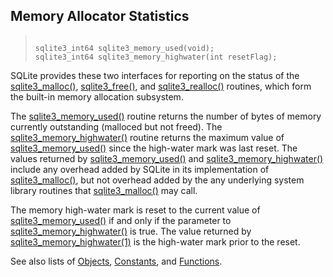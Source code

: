 ## Memory Allocator Statistics




> ```
> 
> sqlite3_int64 sqlite3_memory_used(void);
> sqlite3_int64 sqlite3_memory_highwater(int resetFlag);
> 
> ```



SQLite provides these two interfaces for reporting on the status
of the [sqlite3\_malloc()](../c3ref/free.html), [sqlite3\_free()](../c3ref/free.html), and [sqlite3\_realloc()](../c3ref/free.html)
routines, which form the built\-in memory allocation subsystem.


The [sqlite3\_memory\_used()](../c3ref/memory_highwater.html) routine returns the number of bytes
of memory currently outstanding (malloced but not freed).
The [sqlite3\_memory\_highwater()](../c3ref/memory_highwater.html) routine returns the maximum
value of [sqlite3\_memory\_used()](../c3ref/memory_highwater.html) since the high\-water mark
was last reset. The values returned by [sqlite3\_memory\_used()](../c3ref/memory_highwater.html) and
[sqlite3\_memory\_highwater()](../c3ref/memory_highwater.html) include any overhead
added by SQLite in its implementation of [sqlite3\_malloc()](../c3ref/free.html),
but not overhead added by the any underlying system library
routines that [sqlite3\_malloc()](../c3ref/free.html) may call.


The memory high\-water mark is reset to the current value of
[sqlite3\_memory\_used()](../c3ref/memory_highwater.html) if and only if the parameter to
[sqlite3\_memory\_highwater()](../c3ref/memory_highwater.html) is true. The value returned
by [sqlite3\_memory\_highwater(1\)](../c3ref/memory_highwater.html) is the high\-water mark
prior to the reset.


See also lists of
 [Objects](../c3ref/objlist.html),
 [Constants](../c3ref/constlist.html), and
 [Functions](../c3ref/funclist.html).



